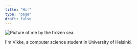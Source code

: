 ```yaml
---
title: "Hi!"
type: "page"
draft: false
---
```

![Picture of me by the frozen sea](/about-me-pic.jpg)

I'm Vikke, a computer science student in University of Helsinki.
